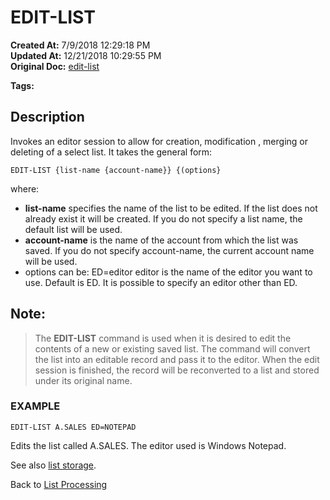# EDIT-LIST

**Created At:** 7/9/2018 12:29:18 PM  
**Updated At:** 12/21/2018 10:29:55 PM  
**Original Doc:** [edit-list](https://docs.jbase.com/47026-lists/edit-list)  

**Tags:**
<badge text='jql' vertical='middle' />
<badge text='lists' vertical='middle' />

## Description 

Invokes an editor session to allow for creation, modification , merging or deleting of a select list. It takes the general form:

```
EDIT-LIST {list-name {account-name}} {(options}
```

where:

- **list-name** specifies the name of the list to be edited. If the list does not already exist it will be created. If you do not specify a list name, the default list will be used.
- **account-name** is the name of the account from which the list was saved. If you do not specify account-name, the current account name will be used.
- options can be:
ED=editor editor is the name of the editor you want to use. Default is ED. It is possible to specify an editor other than ED.




## Note: 


> The **EDIT-LIST** command is used when it is desired to edit the contents of a new or existing saved list. The command will convert the list into an editable record and pass it to the editor. When the edit session is finished, the record will be reconverted to a list and stored under its original name.




### EXAMPLE

```
EDIT-LIST A.SALES ED=NOTEPAD
```

Edits the list called A.SALES. The editor used is Windows Notepad.



See also [list storage](list-storage).

Back to [List Processing](325912-list-processing)
